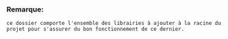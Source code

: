 ### Remarque:

    ce dossier comporte l'ensemble des librairies à ajouter à la racine du projet pour s'assurer du bon fonctionnement de ce dernier.
